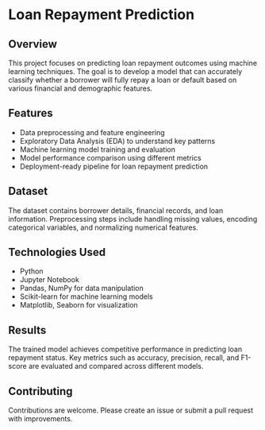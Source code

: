 # Loan Repayment Prediction

## Overview
This project focuses on predicting loan repayment outcomes using machine learning techniques. The goal is to develop a model that can accurately classify whether a borrower will fully repay a loan or default based on various financial and demographic features.

## Features
- Data preprocessing and feature engineering
- Exploratory Data Analysis (EDA) to understand key patterns
- Machine learning model training and evaluation
- Model performance comparison using different metrics
- Deployment-ready pipeline for loan repayment prediction

## Dataset
The dataset contains borrower details, financial records, and loan information. Preprocessing steps include handling missing values, encoding categorical variables, and normalizing numerical features.

## Technologies Used
- Python
- Jupyter Notebook
- Pandas, NumPy for data manipulation
- Scikit-learn for machine learning models
- Matplotlib, Seaborn for visualization

## Results
The trained model achieves competitive performance in predicting loan repayment status. Key metrics such as accuracy, precision, recall, and F1-score are evaluated and compared across different models.

## Contributing
Contributions are welcome. Please create an issue or submit a pull request with improvements.
